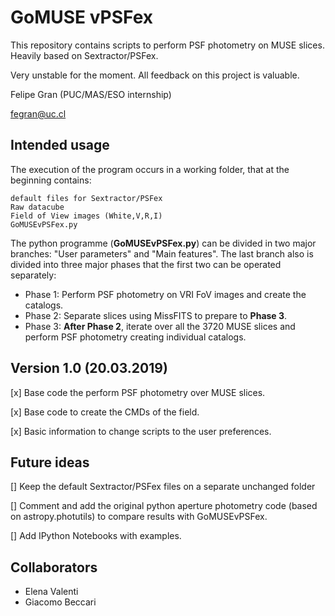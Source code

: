 # GoMUSE vPSFex

This repository contains scripts to perform PSF photometry on MUSE slices.
Heavily based on Sextractor/PSFex.

Very unstable for the moment. All feedback on this project is valuable.

Felipe Gran (PUC/MAS/ESO internship)

fegran@uc.cl

## Intended usage 

The execution of the program occurs in a working folder, that 
at the beginning contains:

```
default files for Sextractor/PSFex
Raw datacube 
Field of View images (White,V,R,I)
GoMUSEvPSFex.py
```

The python programme (**GoMUSEvPSFex.py**) can be divided in two major branches: "User parameters" and "Main features".
The last branch also is divided into three major phases that the first two can be operated separately:

 - Phase 1: Perform PSF photometry on VRI FoV images and create the catalogs.
 - Phase 2: Separate slices using MissFITS to prepare to **Phase 3**.
 - Phase 3: **After Phase 2**, iterate over all the 3720 MUSE slices and perform PSF photometry creating individual catalogs.

## Version 1.0 (20.03.2019)

[x] Base code the perform PSF photometry over MUSE slices.

[x] Base code to create the CMDs of the field.

[x] Basic information to change scripts to the user preferences.

## Future ideas

[] Keep the default Sextractor/PSFex files on a separate unchanged folder

[] Comment and add the original python aperture photometry code (based on astropy.photutils) to compare results with GoMUSEvPSFex.

[] Add IPython Notebooks with examples.

## Collaborators

 - Elena Valenti
 - Giacomo Beccari